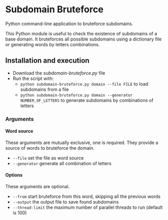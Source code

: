 # Subdomain Bruteforce
Python command-line application to bruteforce subdomains.

This Python module is useful to check the existence of subdomains of a base domain.
It bruteforces all possible subdomains using a dictionary file or generating words by letters combinations.

## Installation and execution

- Download the _subdomain-bruteforce.py_ file 
- Run the script with:
  - `python subdomain-bruteforce.py domain --file FILE` to load subdomains from a file
  - `python subdomain-bruteforce.py domain --generator NUMBER_OF_LETTERS` to generate subdomains by combinations of letters

### Arguments
#### Word source
These arguments are mutually exclusive, one is required.
They provide a source of words to bruteforce the domain. 
- `--file` set the file as word source
- `--generator` generate all combination of letters

#### Options
These arguments are optional.
- `--from` start bruteforce from this word, skipping all the previous words
- `--output` the output file to save found subdomains
- `--thread-limit` the maximum number of parallel threads to run (default is 100)
